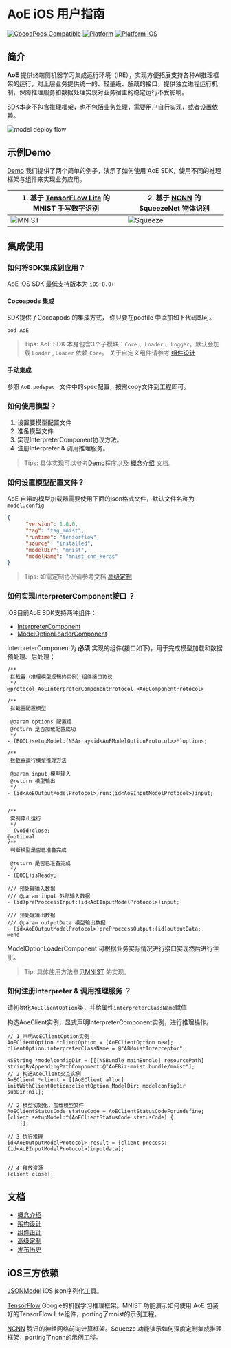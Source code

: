 
# AoE iOS 用户指南
[![CocoaPods Compatible](https://img.shields.io/cocoapods/v/AoE.svg)](https://cocoapods.org/pods/AoE)
[![Platform](https://img.shields.io/cocoapods/p/AoE?style=flat)](https://cocoadocs.org/pods/AoE)
[![Platform iOS](https://img.shields.io/badge/iOS-8.0%2B-blue)](https://cocoadocs.org/pods/AoE)
## 简介
**AoE** 提供终端侧机器学习集成运行环境（IRE），实现方便拓展支持各种AI推理框架的运行，对上层业务提供统一的、轻量级、解藕的接口，提供独立进程运行机制，保障推理服务和数据处理实现对业务宿主的稳定运行不受影响。


SDK本身不包含推理框架，也不包括业务处理，需要用户自行实现，或者设置依赖。

![model deploy flow](./../images/aoe_architecture.png)

## 示例Demo

[Demo](./samples/demo/demo) 我们提供了两个简单的例子，演示了如何使用 AoE SDK，使用不同的推理框架与组件来实现业务应用。


| 1. 基于 [TensorFLow Lite](https://www.tensorflow.org/lite/) 的 MNIST 手写数字识别 | 2. 基于 [NCNN](https://github.com/Tencent/ncnn) 的 SqueezeNet 物体识别 |
|---|---|
|  ![MNIST](./../images/mnist_ios.jpeg) |![Squeeze](./../images/squeeze_ios.PNG)|


## 集成使用

### 如何将SDK集成到应用？

AoE iOS SDK 最低支持版本为 `iOS 8.0+`

#### Cocoapods 集成

SDK提供了Cocoapods 的集成方式， 你只要在podfile 中添加如下代码即可。

```
pod AoE

```

> Tips: AoE SDK 本身包含3个子模块：`Core` 、`Loader` 、`Logger`。默认会加载 `Loader` , `Loader` 依赖 `Core`。 关于自定义组件请参考 [组件设计](./Component.md)


#### 手动集成

参照 `AoE.podspec ` 文件中的spec配置，按需copy文件到工程即可。

### 如何使用模型？

1. 设置要模型配置文件
2. 准备模型文件
3. 实现InterpreterComponent协议方法。
4. 注册Interpreter & 调用推理服务。

> Tips: 具体实现可以参考[Demo](./samples/demo/demo)程序以及 [概念介绍](./Concept.md) 文档。

### 如何设置模型配置文件？

AoE 自带的模型加载器需要使用下面的json格式文件，默认文件名称为 `model.config`

``` json
{
      "version": 1.0.0,
      "tag": "tag_mnist",
      "runtime": "tensorflow",
      "source": "installed",
      "modelDir": "mnist",
      "modelName": "mnist_cnn_keras"
}
```

> Tips: 如需定制协议请参考文档 [高级定制](./Advanced.md)

### 如何实现InterpreterComponent接口 ？

iOS目前AoE SDK支持两种组件：

* [InterpreterComponent](./CONCEPT.md#InterpreterComponent)
* [ModelOptionLoaderComponent](./CONCEPT.md#ModelOptionLoaderComponent)

InterpreterComponent为 **必须** 实现的组件(接口如下)，用于完成模型加载和数据预处理、后处理；

```objc
/**
 拦截器（推理模型逻辑的实例）组件接口协议
 */
@protocol AoEInterpreterComponentProtocol <AoEComponentProtocol>

/**
 拦截器配置模型

 @param options 配置组
 @return 是否加载配置成功
 */
- (BOOL)setupModel:(NSArray<id<AoEModelOptionProtocol>>*)options;

/**
 拦截器运行模型推理方法

 @param input 模型输入
 @return 模型输出
 */
- (id<AoEOutputModelProtocol>)run:(id<AoEInputModelProtocol>)input;


/**
 实例停止运行
 */
- (void)close;
@optional
/**
 判断模型是否已准备完成

 @return 是否已准备完成
 */
- (BOOL)isReady;

/// 预处理输入数据
/// @param input 外部输入数据
- (id)preProccessInput:(id<AoEInputModelProtocol>)input;

/// 预处理输出数据
/// @param outputData 模型输出数据
- (id<AoEOutputModelProtocol>)preProccessOutput:(id)outputData;
@end
```
ModelOptionLoaderComponent 可根据业务实际情况进行接口实现然后进行注册。

> Tip: 具体使用方法参见[MNIST](./AoEBiz/mnist/README.md) 的实现。

### 如何注册Interpreter & 调用推理服务 ？

请初始化`AoEClientOption`类，并给属性`interpreterClassName`赋值

构造AoeClient实例，显式声明InterpreterComponent实例，进行推理操作。

``` objc
// 1 声明AoEClientOption实例
AoEClientOption *clientOption = [AoEClientOption new];
clientOption.interpreterClassName = @"ABMnistInterceptor";
    
NSString *modelconfigDir = [[[NSBundle mainBundle] resourcePath] stringByAppendingPathComponent:@"AoEBiz-mnist.bundle/mnist"];
// 2 构造AoeClient交互实例
AoEClient *client = [[AoEClient alloc] initWithClientOption:clientOption ModelDir: modelconfigDir subDir:nil];

// 2 模型初始化，加载模型文件
AoEClientStatusCode statusCode = AoEClientStatusCodeForUndefine;
[client setupModel:^(AoEClientStatusCode statusCode) {
    }];
    
// 3 执行推理
id<AoEOutputModelProtocol> result = [client process:(id<AoEInputModelProtocol>)inputdata];


// 4 释放资源
[client close];
```

## 文档
* [概念介绍](./Concept.md)
* [架构设计](./Architecture.md)
* [组件设计](./Component.md)
* [高级定制](./Advanced.md)
* [发布历史](./ReleaseNotes.md)

## iOS三方依赖

[JSONModel](https://github.com/jsonmodel/jsonmodel/blob/master/LICENSE) iOS json序列化工具。

[TensorFlow](https://github.com/tensorflow/tensorflow/blob/master/LICENSE)  Google的机器学习推理框架。MNIST 功能演示如何使用 AoE 包装好的TensorFlow Lite组件，porting了mnist的示例工程。

[NCNN](https://github.com/Tencent/ncnn/blob/master/LICENSE.txt) 腾讯的神经网络前向计算框架。Squeeze 功能演示如何深度定制集成推理框架，porting了ncnn的示例工程。
